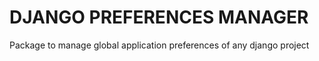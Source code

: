 # DJANGO PREFERENCES MANAGER

Package to manage global application preferences of any django project
